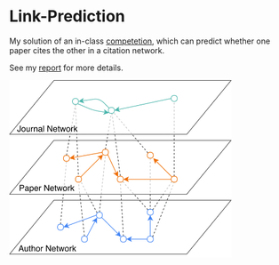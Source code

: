 # Link-Prediction
My solution of an in-class [competetion](https://www.kaggle.com/c/socailcomputing), which can predict whether one paper cites the other in a citation network. 

See my [report](report.pdf) for more details.

<img src="figure1.png" alt="drawing" width="400px"/>
